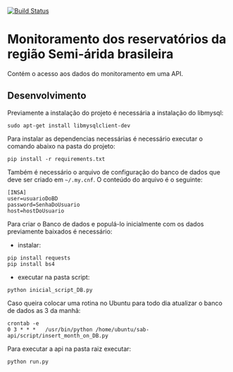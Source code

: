 [![Build Status](https://travis-ci.org/analytics-ufcg/sab-api.svg?branch=master)](https://travis-ci.org/analytics-ufcg/sab-api)

# Monitoramento dos reservatórios da região Semi-árida brasileira

Contém o acesso aos dados do monitoramento em uma API.

## Desenvolvimento
Previamente a instalação do projeto é necessária a instalação do libmysql:

```
sudo apt-get install libmysqlclient-dev
```

Para instalar as dependencias necessárias é necessário executar o comando abaixo na pasta do projeto:


```
pip install -r requirements.txt
```

Também é necessário o arquivo de configuração do banco de dados que deve ser criado em `~/.my.cnf`. O conteúdo do arquivo é o seguinte:

```
[INSA]
user=usuarioDoBD
password=SenhaDoUsuario
host=hostDoUsuario
```


Para criar o Banco de dados e populá-lo inicialmente com os dados previamente baixados é necessário:

- instalar:
```
pip install requests
pip install bs4
```

- executar na pasta script:
```
python inicial_script_DB.py
```

Caso queira colocar uma rotina no Ubuntu para todo dia atualizar o banco de dados as 3 da manhã:
```
crontab -e
0 3 * * *   /usr/bin/python /home/ubuntu/sab-api/script/insert_month_on_DB.py

```

Para executar a api na pasta raiz executar:

```
python run.py

```
